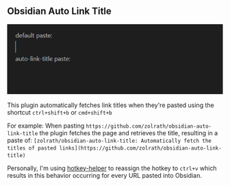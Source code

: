 ## Obsidian Auto Link Title
![Auto linking example](auto-link-title.gif)

This plugin automatically fetches link titles when they're pasted using the shortcut `ctrl+shift+b` or `cmd+shift+b`

For example:
When pasting `https://github.com/zolrath/obsidian-auto-link-title` the plugin fetches the page and retrieves the title, resulting in a paste of: `[zolrath/obsidian-auto-link-title: Automatically fetch the titles of pasted links](https://github.com/zolrath/obsidian-auto-link-title)`
 
Personally, I'm using [hotkey-helper](https://github.com/pjeby/hotkey-helper) to reassign the hotkey to `ctrl+v` which results in this behavior occurring for every URL pasted into Obsidian.
